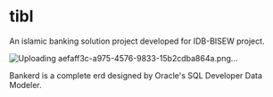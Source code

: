 # tibl
An islamic banking solution project developed for IDB-BISEW project.


![Uploading aefaff3c-a975-4576-9833-15b2cdba864a.png…]()

Bankerd is a complete erd designed by Oracle's SQL Developer Data Modeler.
